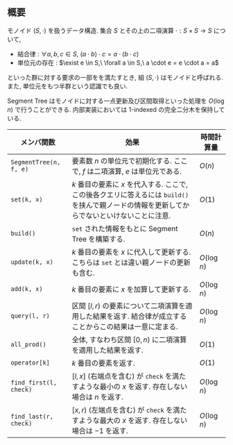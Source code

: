 ## 概要
モノイド $(S, \cdot)$ を扱うデータ構造. 集合 $S$ とその上の二項演算 $\cdot : S \times S \to S$ について,

- 結合律 : $\forall a, b, c \in S,\ (a \cdot b) \cdot c = a \cdot (b \cdot c)$
- 単位元の存在 : $\exist e \in S,\ \forall a \in S,\ a \cdot e = e \cdot a = a$

といった群に対する要求の一部をを満たすとき, 組 $(S,\cdot)$ はモノイドと呼ばれる. また, 単位元をもつ半群という認識でも良い.

Segment Tree はモノイドに対する一点更新及び区間取得といった処理を $O(\log n)$ で行うことができる. 内部実装においては 1-indexed の完全二分木を保持している.

| メンバ関数             | 効果                                                                                                                                          | 時間計算量  |
| ---------------------- | --------------------------------------------------------------------------------------------------------------------------------------------- | ----------- |
| `SegmentTree(n, f, e)` | 要素数 $n$ の単位元で初期化する. ここで, $f$ は二項演算, $e$ は単位元である.                                                                  | $O(n)$      |
| `set(k, x)`            | $k$ 番目の要素に $x$ を代入する. ここで, この後各クエリに答えるには `build()` を挟んで親ノードの情報を更新してからでないといけないことに注意. | $O(1)$      |
| `build()`              | `set` された情報をもとに Segment Tree を構築する.                                                                                             | $O(n)$      |
| `update(k, x)`         | $k$ 番目の要素を $x$ に代入して更新する. こちらは `set` とは違い親ノードの更新も含む.                                                         | $O(\log n)$ |
| `add(k, x)`            | $k$ 番目の要素に $x$ を加算して更新する.                                                                                                      | $O(\log n)$ |
| `query(l, r)`          | 区間 $[l, r)$ の要素について二項演算を適用した結果を返す. 結合律が成立することからこの結果は一意に定まる.                                     | $O(\log n)$ |
| `all_prod()`           | 全体, すなわち区間 $[0, n)$ に二項演算を適用した結果を返す.                                                                                   | $O(1)$      |
| `operator[k]`          | $k$ 番目の要素を返す.                                                                                                                         | $O(1)$      |
| `find_first(l, check)` | $[l, x]$ (右端点を含む) が `check` を満たすような最小の $x$ を返す. 存在しない場合は $n$ を返す.                                              | $O(\log n)$ |
| `find_last(r, check)`  | $[x, r)$ (左端点を含む) が `check` を満たすような最大の $x$ を返す. 存在しない場合は $-1$ を返す.                                             | $O(\log n)$ |